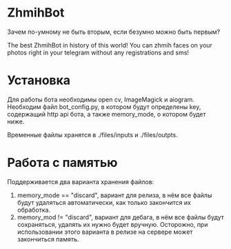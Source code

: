 # ZhmihBot
Зачем по-умному не быть вторым, если безумно можно быть первым?


The best ZhmihBot in history of this world! You can zhmih faces on your photos right in your telegram without any registrations and sms!

# Установка
Для работы бота необходимы open cv, ImageMagick и aiogram.
Необходим файл bot_config.py, в котором будут определены key, содержащий http api бота, а также memory_mode, о котором будет ниже.


Временные файлы хранятся в ./files/inputs и  ./files/outpts.

# Работа с памятью
Поддерживается два варианта хранения файлов:
1) memory_mode == "discard", вариант для релиза, в нём все файлы будут удаляться автоматически, как только закончится их обработка.
2) memory_mod != "discard", вариант для дебага, в нём все файлы будут сохраняться, удалять их нужно будет вручную. Осторожно, при использовании этого варианта в релизе на сервере может закончиться память.
